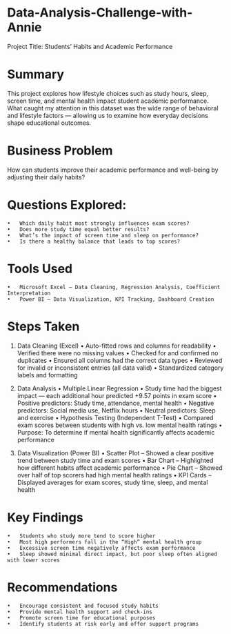 # Data-Analysis-Challenge-with-Annie
Project Title: Students’ Habits and Academic Performance

# Summary
This project explores how lifestyle choices such as study hours, sleep, screen time, and mental health impact student academic performance.
What caught my attention in this dataset was the wide range of behavioral and lifestyle factors — allowing us to examine how everyday decisions shape educational outcomes.

# Business Problem
How can students improve their academic performance and well-being by adjusting their daily habits?

# Questions Explored:
	•	Which daily habit most strongly influences exam scores?
	•	Does more study time equal better results?
	•	What’s the impact of screen time and sleep on performance?
	•	Is there a healthy balance that leads to top scores?

# Tools Used
	•	Microsoft Excel – Data Cleaning, Regression Analysis, Coefficient Interpretation
	•	Power BI – Data Visualization, KPI Tracking, Dashboard Creation

# Steps Taken

1. Data Cleaning (Excel)
	•	Auto-fitted rows and columns for readability
	•	Verified there were no missing values
	•	Checked for and confirmed no duplicates
	•	Ensured all columns had the correct data types
	•	Reviewed for invalid or inconsistent entries (all data valid)
	•	Standardized category labels and formatting

2. Data Analysis
	•	Multiple Linear Regression
	•	Study time had the biggest impact — each additional hour predicted +9.57 points in exam score
	•	Positive predictors: Study time, attendance, mental health
	•	Negative predictors: Social media use, Netflix hours
	•	Neutral predictors: Sleep and exercise
	•	Hypothesis Testing (Independent T-Test)
	•	Compared exam scores between students with high vs. low mental health ratings
	•	Purpose: To determine if mental health significantly affects academic performance

3. Data Visualization (Power BI)
	•	Scatter Plot – Showed a clear positive trend between study time and exam scores
	•	Bar Chart – Highlighted how different habits affect academic performance
	•	Pie Chart – Showed over half of top scorers had high mental health ratings
	•	KPI Cards – Displayed averages for exam scores, study time, sleep, and mental health

# Key Findings
	•	Students who study more tend to score higher
	•	Most high performers fall in the “High” mental health group
	•	Excessive screen time negatively affects exam performance
	•	Sleep showed minimal direct impact, but poor sleep often aligned with lower scores

# Recommendations
	•	Encourage consistent and focused study habits
	•	Provide mental health support and check-ins
	•	Promote screen time for educational purposes
	•	Identify students at risk early and offer support programs
